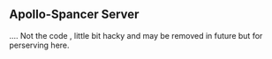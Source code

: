 ## Apollo-Spancer Server

.... Not the code , little bit hacky and may be removed in future but for perserving here.
